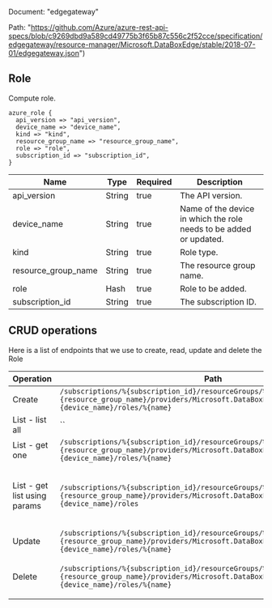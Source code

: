 Document: "edgegateway"


Path: "https://github.com/Azure/azure-rest-api-specs/blob/c9269dbd9a589cd49775b3f65b87c556c2f52cce/specification/edgegateway/resource-manager/Microsoft.DataBoxEdge/stable/2018-07-01/edgegateway.json")

## Role

Compute role.

```puppet
azure_role {
  api_version => "api_version",
  device_name => "device_name",
  kind => "kind",
  resource_group_name => "resource_group_name",
  role => "role",
  subscription_id => "subscription_id",
}
```

| Name        | Type           | Required       | Description       |
| ------------- | ------------- | ------------- | ------------- |
|api_version | String | true | The API version. |
|device_name | String | true | Name of the device in which the role needs to be added or updated. |
|kind | String | true | Role type. |
|resource_group_name | String | true | The resource group name. |
|role | Hash | true | Role to be added. |
|subscription_id | String | true | The subscription ID. |



## CRUD operations

Here is a list of endpoints that we use to create, read, update and delete the Role

| Operation | Path | Verb | Description | OperationID |
| ------------- | ------------- | ------------- | ------------- | ------------- |
|Create|`/subscriptions/%{subscription_id}/resourceGroups/%{resource_group_name}/providers/Microsoft.DataBoxEdge/dataBoxEdgeDevices/%{device_name}/roles/%{name}`|Put|Create or update a role.|Roles_CreateOrUpdate|
|List - list all|``||||
|List - get one|`/subscriptions/%{subscription_id}/resourceGroups/%{resource_group_name}/providers/Microsoft.DataBoxEdge/dataBoxEdgeDevices/%{device_name}/roles/%{name}`|Get|Get a specific role by name.|Roles_Get|
|List - get list using params|`/subscriptions/%{subscription_id}/resourceGroups/%{resource_group_name}/providers/Microsoft.DataBoxEdge/dataBoxEdgeDevices/%{device_name}/roles`|Get|Lists all the roles configured in a data box edge/gateway device.|Roles_ListByDataBoxEdgeDevice|
|Update|`/subscriptions/%{subscription_id}/resourceGroups/%{resource_group_name}/providers/Microsoft.DataBoxEdge/dataBoxEdgeDevices/%{device_name}/roles/%{name}`|Put|Create or update a role.|Roles_CreateOrUpdate|
|Delete|`/subscriptions/%{subscription_id}/resourceGroups/%{resource_group_name}/providers/Microsoft.DataBoxEdge/dataBoxEdgeDevices/%{device_name}/roles/%{name}`|Delete|Deletes the role on the gateway device.|Roles_Delete|
